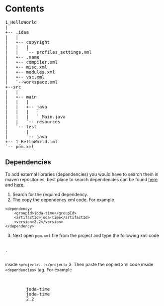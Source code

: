 # Contents

<pre>
1_HelloWorld
|
+-- .idea
|   |
|   +-- copyright
|   |   |
|   |   `-- profiles_settings.xml
|   +-- .name
|   +-- compiler.xml
|   +-- misc.xml
|   +-- modules.xml
|   +-- vsc.xml
|   `--workspace.xml
+--src
|   |
|   +-- main
|   |   |
|   |   +-- java
|   |   |   |
|   |   |   ` Main.java
|   |   `-- resources
|   `-- test
|       |
|       `-- java
+-- 1_HelloWorld.iml
`-- pom.xml
</pre>

## Dependencies

To add external libraries (dependencies) you would have to search them in maven repositories, best place to search dependencies can be found [here](http://mvnrepository.com/) and [here](http://search.maven.org/).

1. Search for the required dependency.
2. The copy the dependency xml code. For example
```
<dependency>
    <groupId>joda-time</groupId>
    <artifactId>joda-time</artifactId>
    <version>2.2</version>
</dependency>
```
3. Next open `pom.xml` file from the project and type the following xml code

<pre>
<dependencies>
.
</dependencies>
</pre>

inside `<project>...</project>`
3. Then paste the copied xml code inside `<dependencies>` tag. For example
<pre>
<dependencies>
    <dependency>
        <groupId>joda-time</groupId>
        <artifactId>joda-time</artifactId>
        <version>2.2</version>
    </dependency>
</dependencies>
</pre>